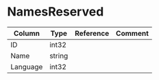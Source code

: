 # NamesReserved

| Column | Type | Reference | Comment |
|--------|------|-----------|---------|
|ID|int32|||
|Name|string|||
|Language|int32|||
